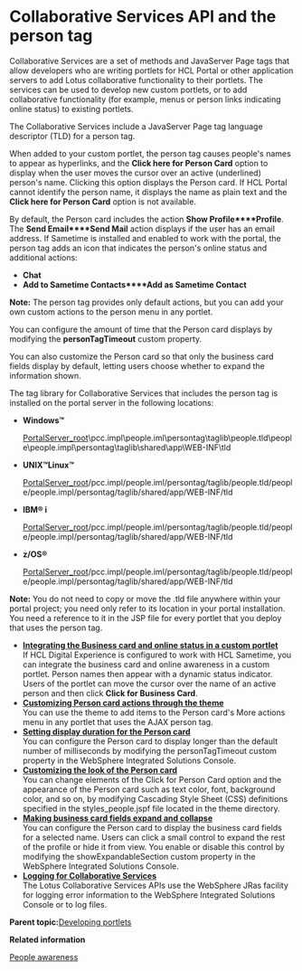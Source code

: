 # Collaborative Services API and the person tag 

Collaborative Services are a set of methods and JavaServer Page tags that allow developers who are writing portlets for HCL Portal or other application servers to add Lotus collaborative functionality to their portlets. The services can be used to develop new custom portlets, or to add collaborative functionality \(for example, menus or person links indicating online status\) to existing portlets.

The Collaborative Services include a JavaServer Page tag language descriptor \(TLD\) for a person tag.

When added to your custom portlet, the person tag causes people's names to appear as hyperlinks, and the **Click here for Person Card** option to display when the user moves the cursor over an active \(underlined\) person's name. Clicking this option displays the Person card. If HCL Portal cannot identify the person name, it displays the name as plain text and the **Click here for Person Card** option is not available.

By default, the Person card includes the action **Show Profile****Profile**. The **Send Email****Send Mail** action displays if the user has an email address. If Sametime is installed and enabled to work with the portal, the person tag adds an icon that indicates the person's online status and additional actions:

-   **Chat**
-   **Add to Sametime Contacts****Add as Sametime Contact**

**Note:** The person tag provides only default actions, but you can add your own custom actions to the person menu in any portlet.

You can configure the amount of time that the Person card displays by modifying the **personTagTimeout** custom property.

You can also customize the Person card so that only the business card fields display by default, letting users choose whether to expand the information shown.

The tag library for Collaborative Services that includes the person tag is installed on the portal server in the following locations:

-   **Windows™**

    [PortalServer\_root](../reference/wpsdirstr.md#wp_root)\\pcc.impl\\people.iml\\persontag\\taglib\\people.tld\\people\\people.impl\\persontag\\taglib\\shared\\app\\WEB-INF\\tld

-   **UNIX™Linux™**

    [PortalServer\_root](../reference/wpsdirstr.md#wp_root)/pcc.impl/people.iml/persontag/taglib/people.tld/people/people.impl/persontag/taglib/shared/app/WEB-INF/tld

-   **IBM® i**

    [PortalServer\_root](../reference/wpsdirstr.md#wp_root)/pcc.impl/people.iml/persontag/taglib/people.tld/people/people.impl/persontag/taglib/shared/app/WEB-INF/tld

-   **z/OS®**

    [PortalServer\_root](../reference/wpsdirstr.md#wp_root)/pcc.impl/people.iml/persontag/taglib/people.tld/people/people.impl/persontag/taglib/shared/app/WEB-INF/tld


**Note:** You do not need to copy or move the .tld file anywhere within your portal project; you need only refer to its location in your portal installation. You need a reference to it in the JSP file for every portlet that you deploy that uses the person tag.

-   **[Integrating the Business card and online status in a custom portlet ](../collab/i_domi_t_api_ptag_add_to_portlet.md)**  
If HCL Digital Experience is configured to work with HCL Sametime, you can integrate the business card and online awareness in a custom portlet. Person names then appear with a dynamic status indicator. Users of the portlet can move the cursor over the name of an active person and then click **Click for Business Card**.
-   **[Customizing Person card actions through the theme ](../collab/i_domi_t_api_ptag_cust_theme.md)**  
You can use the theme to add items to the Person card's More actions menu in any portlet that uses the AJAX person tag.
-   **[Setting display duration for the Person card ](../collab/i_coll_t_ptag_set_display.md)**  
You can configure the Person card to display longer than the default number of milliseconds by modifying the personTagTimeout custom property in the WebSphere Integrated Solutions Console.
-   **[Customizing the look of the Person card ](../collab/i_coll_t_customize_pcard.md)**  
You can change elements of the Click for Person Card option and the appearance of the Person card such as text color, font, background color, and so on, by modifying Cascading Style Sheet \(CSS\) definitions specified in the styles\_people.jspf file located in the theme directory.
-   **[Making business card fields expand and collapse ](../collab/i_coll_t_ptag_bcard_expand.md)**  
You can configure the Person card to display the business card fields for a selected name. Users can click a small control to expand the rest of the profile or hide it from view. You enable or disable this control by modifying the showExpandableSection custom property in the WebSphere Integrated Solutions Console.
-   **[Logging for Collaborative Services ](../collab/i_domi_t_api_logging.md)**  
The Lotus Collaborative Services APIs use the WebSphere JRas facility for logging error information to the WebSphere Integrated Solutions Console or to log files.

**Parent topic:**[Developing portlets ](../dev-portlet/wpsdev.md)

**Related information**  


[People awareness ](../collab/i_coll_c_people_aw.md)

